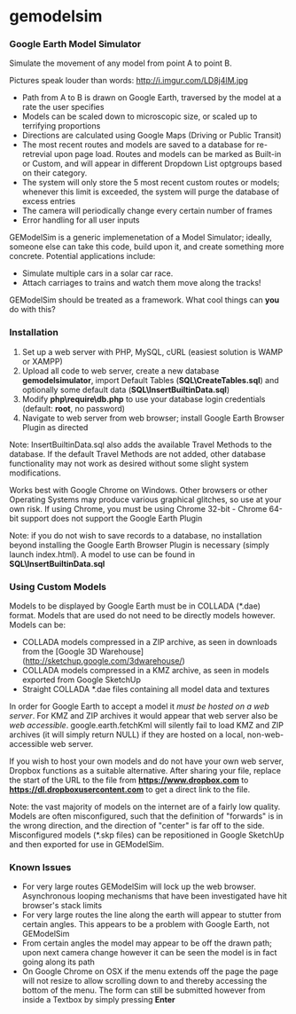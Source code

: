 gemodelsim
==========

### Google Earth Model Simulator ###


Simulate the movement of any model from point A to point B.

Pictures speak louder than words: http://i.imgur.com/LD8j4lM.jpg

* Path from A to B is drawn on Google Earth, traversed by the model at a rate the user specifies
* Models can be scaled down to microscopic size, or scaled up to terrifying proportions
* Directions are calculated using Google Maps (Driving or Public Transit)
* The most recent routes and models are saved to a database for re-retrevial upon page load. Routes and models can be marked as Built-in or Custom, and will appear in different Dropdown List optgroups based on their category.
* The system will only store the 5 most recent custom routes or models; whenever this limit is exceeded, the system will purge the database of excess entries
* The camera will periodically change every certain number of frames
* Error handling for all user inputs

GEModelSim is a generic implemenetation of a Model Simulator; ideally, someone else can take this code, build upon it, and create something more concrete. Potential applications include:
* Simulate multiple cars in a solar car race.
* Attach carriages to trains and watch them move along the tracks!

GEModelSim should be treated as a framework. What cool things can **you** do with this?

### Installation ###

1. Set up a web server with PHP, MySQL, cURL (easiest solution is WAMP or XAMPP)
2. Upload all code to web server, create a new database __gemodelsimulator__, import Default Tables (__SQL\CreateTables.sql__) and optionally some default data (__SQL\InsertBuiltinData.sql__)
3. Modify __php\require\db.php__ to use your database login credentials (default: __root__, no password)
4. Navigate to web server from web browser; install Google Earth Browser Plugin as directed

Note: InsertBuiltinData.sql also adds the available Travel Methods to the database. If the default Travel Methods are not added, other database functionality may not work as desired without some slight system modifications.

Works best with Google Chrome on Windows. Other browsers or other Operating Systems may produce various graphical glitches, so use at your own risk. If using Chrome, you must be using Chrome 32-bit - Chrome 64-bit support does not support the Google Earth Plugin

Note: if you do not wish to save records to a database, no installation beyond installing the Google Earth Browser Plugin is necessary (simply launch index.html). A model to use can be found in __SQL\InsertBuiltinData.sql__

### Using Custom Models ###

Models to be displayed by Google Earth must be in COLLADA (*.dae) format. Models that are used do not need to be directly models however. Models can be:
* COLLADA models compressed in a ZIP archive, as seen in downloads from the [Google 3D Warehouse] (http://sketchup.google.com/3dwarehouse/)
* COLLADA models compressed in a KMZ archive, as seen in models exported from Google SketchUp
* Straight COLLADA *.dae files containing all model data and textures

In order for Google Earth to accept a model it _must be hosted on a web server_. For KMZ and ZIP archives it would appear that web server also be _web accessible_. google.earth.fetchKml will silently fail to load KMZ and ZIP archives (it will simply return NULL) if they are hosted on a local, non-web-accessible web server.

If you wish to host your own models and do not have your own web server, Dropbox functions as a suitable alternative. After sharing your file, replace the start of the URL to the file from __https://www.dropbox.com__ to __https://dl.dropboxusercontent.com__ to get a direct link to the file.

Note: the vast majority of models on the internet are of a fairly low quality. Models are often misconfigured, such that the definition of "forwards" is in the wrong direction, and the direction of "center" is far off to the side. Misconfigured models (*.skp files) can be repositioned in Google SketchUp and then exported for use in GEModelSim.

### Known Issues ###

* For very large routes GEModelSim will lock up the web browser. Asynchronous looping mechanisms that have been investigated have hit browser's stack limits
* For very large routes the line along the earth will appear to stutter from certain angles. This appears to be a problem with Google Earth, not GEModelSim
* From certain angles the model may appear to be off the drawn path; upon next camera change however it can be seen the model is in fact going along its path
* On Google Chrome on OSX if the menu extends off the page the page will not resize to allow scrolling down to and thereby accessing the bottom of the menu. The form can still be submitted however from inside a Textbox by simply pressing **Enter**
